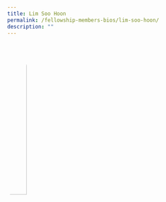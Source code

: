 ```yaml
---
title: Lim Soo Hoon
permalink: /fellowship-members-bios/lim-soo-hoon/
description: ""
---
```

<style>
img {
	border-radius: 50%;
	height: 30% !important;
	width: 30% !important;
	}
	
fellow-img {
		text-align: center;
	}

.fellow-tenure {
	text-align: center;
	color: grey;
	font-size: 0.9em;
	}	

</style>

<div class="fellow-img">
<img src="/images/FellowshipImages/">
<p class="fellow-tenure"></p>
</div>

<p></p>